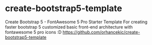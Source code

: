 # create-bootstrap5-template
Create Bootstrap 5 - FontAwesome 5 Pro Starter Template
For creating faster bootstrap 5 customized basic front-end architecture with fontawesome 5 pro icons :D
https://github.com/orhancekic/create-bootstrap5-template
